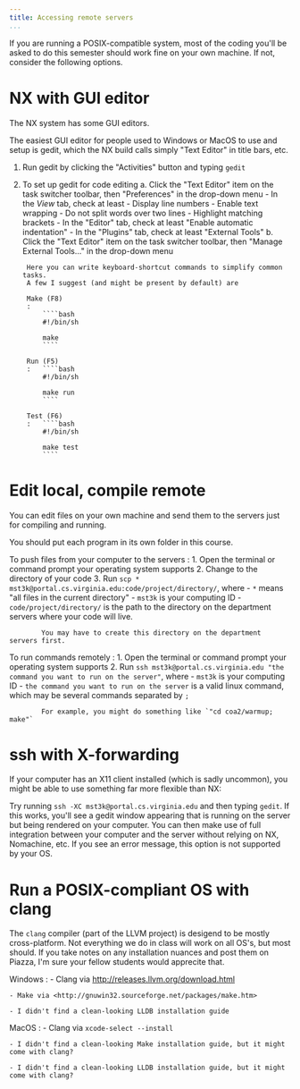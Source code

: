 ```yaml
---
title: Accessing remote servers
...
```


If you are running a POSIX-compatible system, most of the coding you'll be asked to do this semester should work fine on your own machine.
If not, consider the following options.

# NX with GUI editor

The NX system has some GUI editors.

The easiest GUI editor for people used to Windows or MacOS to use and setup
is gedit, which the NX build calls simply "Text Editor" in title bars, etc.

1. Run gedit by clicking the "Activities" button and typing `gedit`
2. To set up gedit for code editing
    a. Click the "Text Editor" item on the task switcher toolbar, then "Preferences" in the drop-down menu
        - In the *View* tab, check at least
            - Display line numbers
            - Enable text wrapping
            - Do not split words over two lines
            - Highlight matching brackets
        - In the "Editor" tab, check at least "Enable automatic indentation"
        - In the "Plugins" tab, check at least "External Tools"
    b. Click the "Text Editor" item on the task switcher toolbar, then "Manage External Tools..." in the drop-down menu
        
        Here you can write keyboard-shortcut commands to simplify common tasks.
        A few I suggest (and might be present by default) are
        
        Make (F8)
        :   
            ````bash
            #!/bin/sh
            
            make
            ````
        
        Run (F5)
        :   ````bash
            #!/bin/sh
            
            make run
            ````
    
        Test (F6)
        :   ````bash
            #!/bin/sh
            
            make test
            ````


# Edit local, compile remote

You can edit files on your own machine and send them to the servers just for compiling and running.

You should put each program in its own folder in this course.

To push files from your computer to the servers
:   1. Open the terminal or command prompt your operating system supports
    2. Change to the directory of your code
    3. Run `scp * mst3k@portal.cs.virginia.edu:code/project/directory/`, where
        - `*` means "all files in the current directory"
        - `mst3k` is your computing ID
        - `code/project/directory/` is the path to the directory on the department servers where your code will live.
            
            You may have to create this directory on the department servers first.

To run commands remotely
:   1. Open the terminal or command prompt your operating system supports
    2. Run `ssh mst3k@portal.cs.virginia.edu "the command you want to run on the server"`, where
        - `mst3k` is your computing ID
        - `the command you want to run on the server` is a valid linux command, which may be several commands separated by `;`
            
            For example, you might do something like `"cd coa2/warmup; make"`

# ssh with X-forwarding

If your computer has an X11 client installed (which is sadly uncommon),
you might be able to use something far more flexible than NX:

Try running `ssh -XC mst3k@portal.cs.virginia.edu` and then typing `gedit`.
If this works, you'll see a gedit window appearing that is running on the server
but being rendered on your computer.
You can then make use of full integration between your computer and the server
without relying on NX, Nomachine, etc.
If you see an error message, this option is not supported by your OS.

# Run a POSIX-compliant OS with clang

The `clang` compiler (part of the LLVM project) is desigend to be mostly cross-platform.
Not everything we do in class will work on all OS's, but most should.
If you take notes on any installation nuances and post them on Piazza,
I'm sure your fellow students would apprecite that.

Windows
:   - Clang via <http://releases.llvm.org/download.html>
 
    - Make via <http://gnuwin32.sourceforge.net/packages/make.htm>
 
    - I didn't find a clean-looking LLDB installation guide

MacOS
:   - Clang via `xcode-select --install`
  
    - I didn't find a clean-looking Make installation guide, but it might come with clang?
  
    - I didn't find a clean-looking LLDB installation guide, but it might come with clang?


